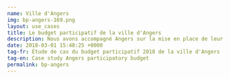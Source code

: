```yaml
---
name: Ville d'Angers
img: bp-angers-169.png
layout: use_cases
title: Le budget participatif de la ville d'Angers
description: Nous avons accompagné Angers sur la mise en place de leur premier <a href="https://ecrivons.angers.fr/processes/BP2018">budget participatif</a> avec <a href="https://www.opensourcepolitics.eu/#decidim">Decidim</a>. Dans cette étude de cas nous revenons sur les différentes étapes et facteurs de clés de succès qui ont assuré la réussite de ce processus participatif.
date: 2018-03-01 15:48:25 +0000
tag-fr: Étude de cas du budget participatif 2018 de la ville d'Angers
tag-en: Case study Angers participatory budget
permalink: bp-angers
---
```

